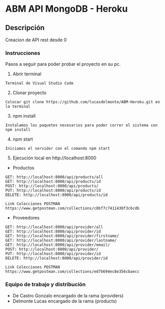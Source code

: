 # ABM API MongoDB - Heroku

## Descripción

Creacion de API rest desde 0

### Instrucciones

Pasos a seguir para poder probar el proyecto en su pc.

1. Abrir terminal

```
Terminal de Visual Studio Code
```

2. Clonar proyecto

```
Colocar git clone https://github.com/lucasdelmonte/ABM-Heroku.git en la terminal
```

3. npm install

```
Instalamos los paquetes necesarios para poder correr el sistema con npm install
```

4. npm start

```
Iniciamos el servidor con el comando npm start
```

5. Ejecución local en http://localhost:8000

- Productos

```
GET: http://localhost:8000/api/products/all
GET: http://localhost:8000/api/products/id
POST: http://localhost:8000/api/products/
PUT: http://localhost:8000/api/products/id
DELETE: http://localhost:8000/api/products/id

Link Colecciones POSTMAN https://www.getpostman.com/collections/c8bf7c7411430f3c6cdb
```

- Proveedores

```
GET: http://localhost:8000/api/provider/all
GET: http://localhost:8000/api/provider/id
GET: http://localhost:8000/api/provider/firstname/
GET: http://localhost:8000/api/provider/lastname/
GET: http://localhost:8000/api/provider/email/
POST: http://localhost:8000/api/provider/
PUT: http://localhost:8000/api/provider/id
DELETE: http://localhost:8000/api/provider/id

Link Colecciones POSTMAN https://www.getpostman.com/collections/ed7b694ec8e356cbaecc

```

### Equipo de trabajo y distribución

- De Castro Gonzalo encargado de la rama (providers)
- Delmonte Lucas encargado de la rama (products)

```

```
